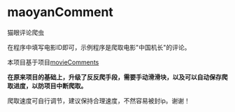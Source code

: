 # maoyanComment

猫眼评论爬虫

在程序中填写电影ID即可，示例程序是爬取电影"中国机长"的评论。

本项目基于项目[movieComments](https://github.com/tss12/movieComments)

**在原来项目的基础上，升级了反反爬手段，需要手动滑滑块，以及可以自动保存爬取进度，以防项目中断爬取。**

爬取速度可自行调节，建议保持合理速度，不然容易被封ip。谢谢！
